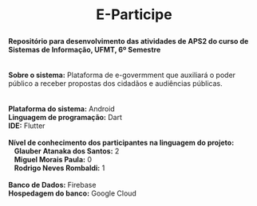 # <p align="center"> E-Participe </p>
<b>Repositório para desenvolvimento das atividades de APS2 do curso de Sistemas de Informação, UFMT, 6º Semestre</b><br><br><br>
<b>Sobre o sistema:</b> Plataforma de e-govermment que auxiliará o poder público a receber propostas dos cidadãos e audiências públicas.<br><br><br>
<b>Plataforma do sistema:</b> Android<br>
<b>Linguagem de programação:</b> Dart<br>
<b>IDE:</b> Flutter<br><br>
<b>Nível de conhecimento dos participantes na linguagem do projeto:</b><br>
&nbsp;&nbsp;&nbsp;<b>Glauber Atanaka dos Santos:</b> 2<br>
&nbsp;&nbsp;&nbsp;<b>Miguel Morais Paula:</b> 0<br>
&nbsp;&nbsp;&nbsp;<b>Rodrigo Neves Rombaldi:</b> 1<br><br>
<b>Banco de Dados:</b> Firebase<br>
<b>Hospedagem do banco:</b> Google Cloud<br>
